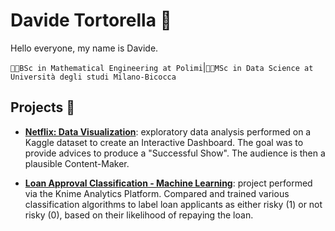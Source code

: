 
# **Davide Tortorella** 🤖

Hello everyone, my name is Davide.

`🧑‍🎓BSc in Mathematical Engineering at Polimi`|`👨‍💻MSc in Data Science at Università degli studi Milano-Bicocca` 

## **Projects** 🍬
- [**Netflix: Data Visualization**](https://github.com/DavideTortorella/Netflix-DataVisualization): exploratory data analysis performed on a Kaggle dataset to create an Interactive Dashboard. The goal was to provide advices to produce a "Successful Show". The audience is then a plausible Content-Maker.

- [**Loan Approval Classification - Machine Learning**](https://hub.knime.com/davide_tortorel/spaces/Public/~zUEd55kZWrSfAa4L/): project performed via the Knime Analytics Platform. Compared and trained various classification algorithms to label loan applicants as either risky (1) or not risky (0), based on their likelihood of repaying the loan.

